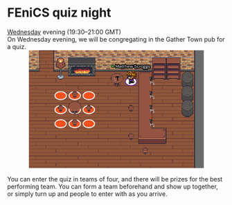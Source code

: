 # FEniCS quiz night

<div style="margin-top:5px"><a href='/talks/list-Wednesday.html'>Wednesday</a> evening (19:30&ndash;21:00 GMT)</div>


<div class='abstract'>
On Wednesday evening, we will be congregating in the Gather Town pub for a quiz.

<center>
<img src='/img/pub.png' style='max-width:80%'>
</center>

You can enter the quiz in teams of four, and there will be prizes for the best performing team.
You can form a team beforehand and show up together, or simply turn up and people to enter with
as you arrive.
</div>
